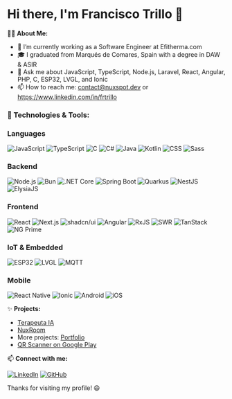 # Hi there, I'm Francisco Trillo 👋

👨‍💻 **About Me:**
- 💼 I’m currently working as a Software Engineer at Efitherma.com
- 🎓 I graduated from Marqués de Comares, Spain with a degree in DAW & ASIR 
- 💬 Ask me about JavaScript, TypeScript, Node.js, Laravel, React, Angular, PHP, C, ESP32, LVGL, and Ionic
- 📫 How to reach me: contact@nuxspot.dev or https://www.linkedin.com/in/frtrillo

### 🔧 Technologies & Tools:

### **Languages**
![JavaScript](https://img.shields.io/badge/-JavaScript-000?&logo=javascript)
![TypeScript](https://img.shields.io/badge/-TypeScript-000?&logo=typescript)
![C](https://img.shields.io/badge/-C-000?&logo=c)
![C#](https://img.shields.io/badge/-C%23-000?&logo=csharp)
![Java](https://img.shields.io/badge/Java-000?logo=openjdk)
![Kotlin](https://img.shields.io/badge/-Kotlin-000?&logo=kotlin)
![CSS](https://img.shields.io/badge/-CSS-000?&logo=css)
![Sass](https://img.shields.io/badge/-Sass-000?&logo=sass)

### **Backend**
![Node.js](https://img.shields.io/badge/-Node.js-000?&logo=node.js)
![Bun](https://img.shields.io/badge/-Bun-000?&logo=bun)
![.NET Core](https://img.shields.io/badge/-.NET%20Core-000?&logo=dotnet)
![Spring Boot](https://img.shields.io/badge/-Spring%20Boot-000?&logo=springboot)
![Quarkus](https://img.shields.io/badge/-Quarkus-000?&logo=quarkus)
![NestJS](https://img.shields.io/badge/-NestJS-000?&logo=nestjs)
![ElysiaJS](https://img.shields.io/badge/-ElysiaJS-000?&logo=elysia)

### **Frontend**
![React](https://img.shields.io/badge/-React-000?&logo=react)
![Next.js](https://img.shields.io/badge/-Next.js-000?&logo=next.js)
![shadcn/ui](https://img.shields.io/badge/-shadcn%2Fui-000?&logo=radixui)
![Angular](https://img.shields.io/badge/-Angular-000?&logo=angular)
![RxJS](https://img.shields.io/badge/-RxJS-000?&logo=reactivex)
![SWR](https://img.shields.io/badge/-SWR-000?&logo=swr)
![TanStack](https://img.shields.io/badge/-TanStack-000?&logo=reactquery)
![NG Prime](https://img.shields.io/badge/-NG%20Prime-000?&logo=primefaces)

### **IoT & Embedded**
![ESP32](https://img.shields.io/badge/-ESP32-000?&logo=espressif)
![LVGL](https://img.shields.io/badge/-LVGL-000?&logo=lvgl)
![MQTT](https://img.shields.io/badge/-MQTT-000?&logo=mqtt)

### **Mobile**
![React Native](https://img.shields.io/badge/-React%20Native-000?&logo=react)
![Ionic](https://img.shields.io/badge/-Ionic-000?&logo=ionic)
![Android](https://img.shields.io/badge/-Android-000?&logo=android)
![iOS](https://img.shields.io/badge/-iOS-000?&logo=apple)


✨ **Projects:**
- [Terapeuta IA](https://www.terapeutaia.com)
- [NuxRoom](https://www.nuxroom.com)
- More projects: [Portfolio](https://www.nuxspot.dev/portfolio)
- [QR Scanner on Google Play](https://play.google.com/store/apps/developer?)

📫 **Connect with me:**

[![LinkedIn](https://img.shields.io/badge/-LinkedIn-000?&logo=LinkedIn&logoColor=ffffff)](https://www.linkedin.com/in/frtrillo)
[![GitHub](https://img.shields.io/badge/-GitHub-000?&logo=GitHub)](https://github.com/Frtrillo)

Thanks for visiting my profile! 😄
